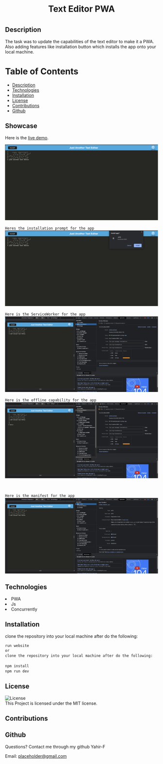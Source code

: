 

   <h1 align ="center">Text Editor PWA<h1>



## Description
The task was to update the capabilities of the text editor to make it a PWA. Also adding features like installation button which installs the app onto your local machine.
# Table of Contents
* [Description](#description)
* [Technologies](#technologies)
* [Installation](#installation)
* [License](#license)
* [Contributions](#contributions)
* [Github](#github)

## Showcase

Here is the 
[live demo](https://thetexteditorapp.herokuapp.com/).
<br>
 

![Preview](./image/layout.png)

`Heres the installation prompt for the app`
![Preview](./image/installation.png)
<br>

`Here is the ServiceWorker for the app`
![Preview](./image/serviceworker.png)

`Here is the offline capability for the app`
![Preview](./image/offline.png)

<br>

`Here is the manifest for the app`
![Preview](./image/manifest.png)

## Technologies

<li>PWA</li>
<li>Js</li>
<li>Concurrently</li>



## Installation
clone the repository into your local machine after do the following:

```bash
run website
or 
clone the repository into your local machine after do the following:

npm install
npm run dev
```
## License
![License](https://img.shields.io/badge/license-MIT-blue.svg)
<br>
This Project is licensed under the MIT license.

## Contributions


## Github
Questions? 
Contact me through my github Yahir-F

Email: placeholder@gmail.com






    
